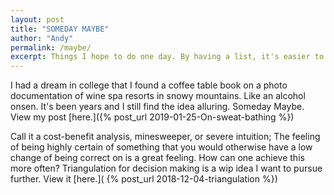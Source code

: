 ```yaml
---
layout: post
title: "SOMEDAY MAYBE"
author: "Andy"
permalink: /maybe/
excerpt: Things I hope to do one day. By having a list, it's easier to notice if you continually think of the same thing. Maybe it's time to work on that thing that keeps remind you it exists.
---
```




I had a dream in college that I found a coffee table book on a photo documentation of wine spa resorts in snowy mountains. Like an alcohol onsen. It's been years and I still find the idea alluring. Someday Maybe. View my post [here.]({% post_url 2019-01-25-On-sweat-bathing %})


Call it a cost-benefit analysis, minesweeper, or severe intuition; The feeling of being highly certain of something that you would otherwise have a low change of being correct on is a great feeling. How can one achieve this more often? Triangulation for decision making is a wip idea I want to pursue further. View it [here.]( {% post_url 2018-12-04-triangulation %})

<br>
<br>

 <!-- Bicycle trip from Munich to Berlin. 117 miles stopping at-->
